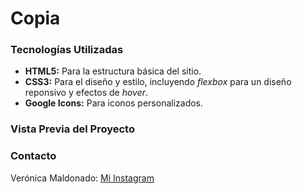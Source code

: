 # Copia 












### Tecnologías Utilizadas
+ **HTML5:** Para la estructura básica del sitio.
+ **CSS3:** Para el diseño y estilo, incluyendo _flexbox_ para un diseño reponsivo y efectos de _hover_.
+ **Google Icons:** Para iconos personalizados.

### Vista Previa del Proyecto

### Contacto
Verónica Maldonado: [Mi Instagram](https://www.instagram.com/veroxtitlan/)
